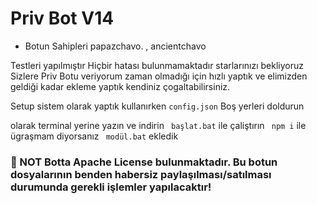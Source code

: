# Priv Bot V14

- Botun Sahipleri papazchavo. , ancientchavo

Testleri yapılmıştır Hiçbir hatası bulunmamaktadır starlarınızı bekliyoruz Sizlere Priv Botu veriyorum zaman olmadığı için hızlı yaptık ve elimizden geldiği kadar ekleme yaptık kendiniz çogaltabilirsiniz.

Setup sistem olarak yaptık kullanırken ```config.json``` Boş yerleri doldurun

olarak terminal yerine yazın ve indirin ``` başlat.bat```  ile çaliştırın ``` npm i```  ile ügraşmam diyorsanız ``` modül.bat```  ekledik

### 📢 NOT Botta Apache License bulunmaktadır. Bu botun dosyalarının benden habersiz paylaşılması/satılması durumunda gerekli işlemler yapılacaktır!

